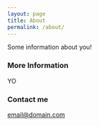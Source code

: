 ```yaml
---
layout: page
title: About
permalink: /about/
---
```


Some information about you!

### More Information

YO
### Contact me

[email@domain.com](mailto:email@domain.com)
